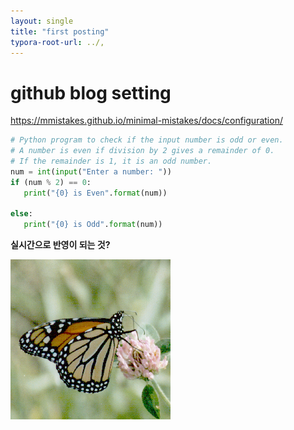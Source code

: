 ```yaml
---
layout: single
title: "first posting"
typora-root-url: ../,
---
```


# github blog setting

https://mmistakes.github.io/minimal-mistakes/docs/configuration/


```python
# Python program to check if the input number is odd or even.
# A number is even if division by 2 gives a remainder of 0.
# If the remainder is 1, it is an odd number.
num = int(input("Enter a number: "))
if (num % 2) == 0:
   print("{0} is Even".format(num))
   
else:
   print("{0} is Odd".format(num))
```





**실시간으로 반영이 되는 것?**

![butterfly](/images/2023-08-04-first/butterfly.bmp)
